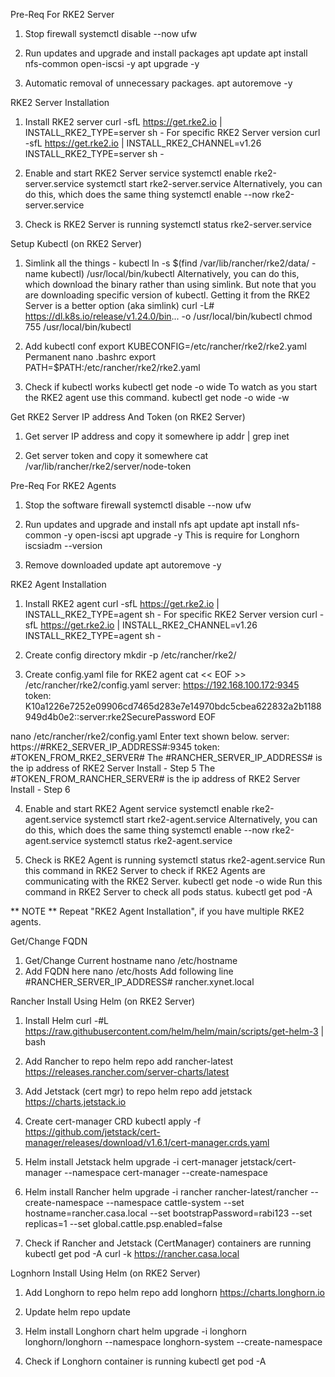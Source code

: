 Pre-Req For RKE2 Server
1) Stop firewall
systemctl disable --now ufw

2) Run updates and upgrade and install packages
apt update
apt install nfs-common open-iscsi -y
apt upgrade -y

3) Automatic removal of unnecessary packages.
apt autoremove -y

RKE2 Server Installation
1) Install RKE2 server
curl -sfL https://get.rke2.io | INSTALL_RKE2_TYPE=server sh -
For specific RKE2 Server version
curl -sfL https://get.rke2.io | INSTALL_RKE2_CHANNEL=v1.26 INSTALL_RKE2_TYPE=server sh -

2) Enable and start RKE2 Server service
systemctl enable rke2-server.service
systemctl start rke2-server.service
Alternatively, you can do this, which does the same thing
systemctl enable --now rke2-server.service

3) Check is RKE2 Server is running
systemctl status rke2-server.service


Setup Kubectl (on RKE2 Server)
1) Simlink all the things - kubectl
ln -s $(find /var/lib/rancher/rke2/data/ -name kubectl) /usr/local/bin/kubectl
 Alternatively, you can do this, which download the binary rather than using simlink. But note that you are downloading specific version of kubectl. Getting it from the RKE2 Server is a better option (aka simlink)
 curl -L# https://dl.k8s.io/release/v1.24.0/bin... -o /usr/local/bin/kubectl
 chmod 755 /usr/local/bin/kubectl

2) Add kubectl conf
export KUBECONFIG=/etc/rancher/rke2/rke2.yaml 
 Permanent
 nano .bashrc
 export PATH=$PATH:/etc/rancher/rke2/rke2.yaml

3) Check if kubectl works
kubectl get node -o wide
To watch as you start the RKE2 agent use this command.
kubectl get node -o wide -w

Get RKE2 Server IP address And Token (on RKE2 Server)
1) Get server IP address and copy it somewhere
ip addr | grep inet

2) Get server token and copy it somewhere
cat /var/lib/rancher/rke2/server/node-token

Pre-Req For RKE2 Agents
1) Stop the software firewall
systemctl disable --now ufw

2) Run updates and upgrade and install nfs
apt update
apt install nfs-common -y open-iscsi
apt upgrade -y
This is require for Longhorn
iscsiadm --version

3) Remove downloaded update
apt autoremove -y

RKE2 Agent Installation
1) Install RKE2 agent
curl -sfL https://get.rke2.io | INSTALL_RKE2_TYPE=agent sh -
For specific RKE2 Server version
curl -sfL https://get.rke2.io | INSTALL_RKE2_CHANNEL=v1.26 INSTALL_RKE2_TYPE=agent sh -

2) Create config directory
mkdir -p /etc/rancher/rke2/

3) Create config.yaml file for RKE2 agent
cat << EOF >> /etc/rancher/rke2/config.yaml
server: https://192.168.100.172:9345
token: K10a1226e7252e09906cd7465d283e7e14970bdc5cbea622832a2b1188949d4b0e2::server:rke2SecurePassword
EOF

nano /etc/rancher/rke2/config.yaml
Enter text shown below.
server: https://#RKE2_SERVER_IP_ADDRESS#:9345
token: #TOKEN_FROM_RKE2_SERVER#
The #RANCHER_SERVER_IP_ADDRESS# is the ip address of RKE2 Server Install - Step 5
The #TOKEN_FROM_RANCHER_SERVER# is the ip address of RKE2 Server Install - Step 6

4) Enable and start RKE2 Agent service
systemctl enable rke2-agent.service
systemctl start rke2-agent.service
 Alternatively, you can do this, which does the same thing
 systemctl enable --now rke2-agent.service
systemctl status rke2-agent.service

5) Check is RKE2 Agent is running
systemctl status rke2-agent.service
Run this command in RKE2 Server to check if RKE2 Agents are communicating with the RKE2 Server.
kubectl get node -o wide
Run this command in RKE2 Server to check all pods status.
kubectl get pod -A

** NOTE **
Repeat "RKE2 Agent Installation", if you have multiple RKE2 agents.

Get/Change FQDN
1) Get/Change Current hostname
nano /etc/hostname
2) Add FQDN here
nano /etc/hosts
Add following line
#RANCHER_SERVER_IP_ADDRESS# rancher.xynet.local

Rancher Install Using Helm (on RKE2 Server)
1) Install Helm
curl -#L https://raw.githubusercontent.com/helm/helm/main/scripts/get-helm-3 | bash

2) Add Rancher to repo
helm repo add rancher-latest https://releases.rancher.com/server-charts/latest

3) Add Jetstack (cert mgr) to repo
helm repo add jetstack https://charts.jetstack.io

4) Create cert-manager CRD
kubectl apply -f https://github.com/jetstack/cert-manager/releases/download/v1.6.1/cert-manager.crds.yaml

5) Helm install Jetstack
helm upgrade -i cert-manager jetstack/cert-manager --namespace cert-manager --create-namespace

6) Helm install Rancher
helm upgrade -i rancher rancher-latest/rancher --create-namespace --namespace cattle-system --set hostname=rancher.casa.local --set bootstrapPassword=rabi123 --set replicas=1 --set global.cattle.psp.enabled=false

7) Check if Rancher and Jetstack (CertManager) containers are running
kubectl get pod -A
curl -k https://rancher.casa.local

Lognhorn Install Using Helm (on RKE2 Server)
1) Add Longhorn to repo
helm repo add longhorn https://charts.longhorn.io

2) Update
helm repo update

3) Helm install Longhorn chart
helm upgrade -i longhorn longhorn/longhorn --namespace longhorn-system --create-namespace

4) Check if Longhorn container is running
kubectl get pod -A



